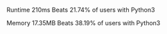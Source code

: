 Runtime
210ms
Beats 21.74% of users with Python3

Memory
17.35MB
Beats 38.19% of users with Python3
